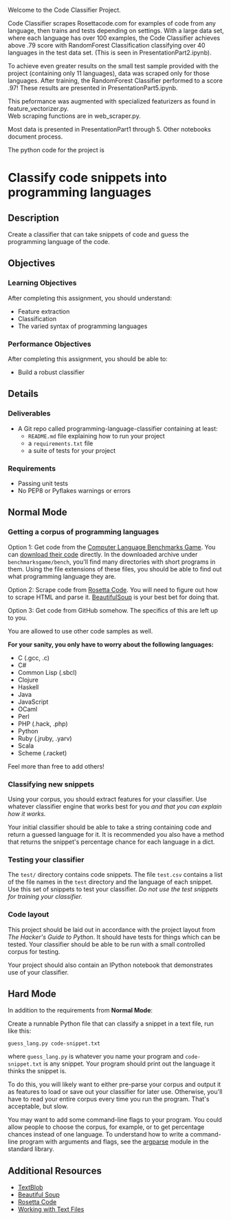 Welcome to the Code Classifier Project.

Code Classifier scrapes Rosettacode.com for examples of code from any language, then trains and tests
depending on settings.  With a large data set, where each language has over 100 examples, the Code
Classifier achieves above .79 score with RandomForest Classification classifying over 40 languages in
 the test data set.  (This is seen in PresentationPart2.ipynb).

To achieve even greater results on the small test sample provided with the project (containing only 11
languages), data was scraped only for those languages.  After training, the RandomForest Classifier
performed to a score .97!  These results are presented in PresentationPart5.ipynb.

This peformance was augmented with specialized featurizers as found in feature_vectorizer.py.  
Web scraping functions are in web_scraper.py.

Most data is presented in PresentationPart1 through 5.  Other notebooks document process.


The python code for the project is

# Classify code snippets into programming languages

## Description

Create a classifier that can take snippets of code and guess the programming language of the code.

## Objectives

### Learning Objectives

After completing this assignment, you should understand:

* Feature extraction
* Classification
* The varied syntax of programming languages

### Performance Objectives

After completing this assignment, you should be able to:

* Build a robust classifier

## Details

### Deliverables

* A Git repo called programming-language-classifier containing at least:
  * `README.md` file explaining how to run your project
  * a `requirements.txt` file
  * a suite of tests for your project

### Requirements  

* Passing unit tests
* No PEP8 or Pyflakes warnings or errors

## Normal Mode

### Getting a corpus of programming languages

Option 1: Get code from the [Computer Language Benchmarks Game](http://benchmarksgame.alioth.debian.org/). You can [download their code](https://alioth.debian.org/snapshots.php?group_id=100815) directly. In the downloaded archive under `benchmarksgame/bench`, you'll find many directories with short programs in them. Using the file extensions of these files, you should be able to find out what programming language they are.

Option 2: Scrape code from [Rosetta Code](http://rosettacode.org/wiki/Rosetta_Code). You will need to figure out how to scrape HTML and parse it. [BeautifulSoup](http://www.crummy.com/software/BeautifulSoup/) is your best bet for doing that.

Option 3: Get code from GitHub somehow. The specifics of this are left up to you.

You are allowed to use other code samples as well.

**For your sanity, you only have to worry about the following languages:**

* C (.gcc, .c)
* C#
* Common Lisp (.sbcl)
* Clojure
* Haskell
* Java
* JavaScript
* OCaml
* Perl
* PHP (.hack, .php)
* Python
* Ruby (.jruby, .yarv)
* Scala
* Scheme (.racket)

Feel more than free to add others!

### Classifying new snippets

Using your corpus, you should extract features for your classifier. Use whatever classifier engine that works best for you _and that you can explain how it works._

Your initial classifier should be able to take a string containing code and return a guessed language for it. It is recommended you also have a method that returns the snippet's percentage chance for each language in a dict.

### Testing your classifier

The `test/` directory contains code snippets. The file `test.csv` contains a list of the file names in the `test` directory and the language of each snippet. Use this set of snippets to test your classifier. _Do not use the test snippets for training your classifier._

### Code layout

This project should be laid out in accordance with the project layout from _The Hacker's Guide to Python_. It should have tests for things which can be tested. Your classifier should be able to be run with a small controlled corpus for testing.

Your project should also contain an IPython notebook that demonstrates use of your classifier.

## Hard Mode

In addition to the requirements from **Normal Mode**:

Create a runnable Python file that can classify a snippet in a text file, run like this:

`guess_lang.py code-snippet.txt`

where `guess_lang.py` is whatever you name your program and `code-snippet.txt` is any snippet. Your program should print out the language it thinks the snippet is.

To do this, you will likely want to either pre-parse your corpus and output it as features to load or save out your classifier for later use. Otherwise, you'll have to read your entire corpus every time you run the program. That's acceptable, but slow.

You may want to add some command-line flags to your program. You could allow people to choose the corpus, for example, or to get percentage chances instead of one language. To understand how to write a command-line program with arguments and flags, see the [argparse](https://docs.python.org/3/library/argparse.html) module in the standard library.

## Additional Resources

* [TextBlob](http://textblob.readthedocs.org/en/dev/)
* [Beautiful Soup](http://www.crummy.com/software/BeautifulSoup/)
* [Rosetta Code](http://rosettacode.org/wiki/Rosetta_Code)
* [Working with Text Files](https://opentechschool.github.io/python-data-intro/core/text-files.html)

